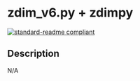 # zdim_v6.py + zdimpy 

[![standard-readme compliant](https://img.shields.io/static/v1?label=Last%20edited&message=19%20August%202020&color=blue&style=for-the-badge)](https://github.com/zliasi/readmetest)

## Description
N/A
